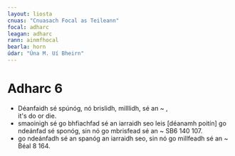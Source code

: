 ```yaml
---
layout: liosta
cnuas: "Cnuasach Focal as Teileann"
focal: adharc
leagan: adharc
rann: ainmfhocal
bearla: horn
údar: "Úna M. Uí Bheirn"
---
```


# Adharc 6

* Déanfaidh sé spúnóg, nó brislidh, milllidh, sé an ~ ,                                  
it's do or die. 
* smaoinigh sé go bhfiachfad sé an iarraidh seo leis [déanamh poitín]
go ndeánfad sé sponóg, sin nó go mbrisfead sé an ~ SB6 140 107.
* go ndeánfadh sé an spanóg an iarraidh seo, sin nó go millfeadh sé
an ~ Béal 8 164.
